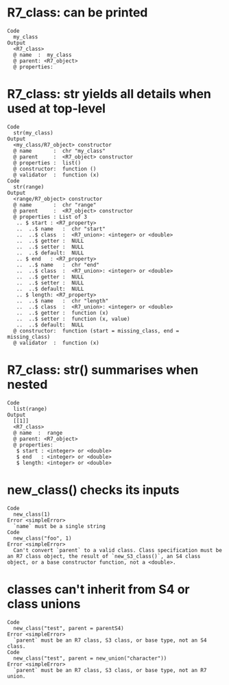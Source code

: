 # R7_class: can be printed

    Code
      my_class
    Output
      <R7_class>
      @ name  :  my_class
      @ parent: <R7_object>
      @ properties:

# R7_class: str yields all details when used at top-level

    Code
      str(my_class)
    Output
      <my_class/R7_object> constructor
      @ name       :  chr "my_class"
      @ parent     :  <R7_object> constructor
      @ properties :  list()
      @ constructor:  function ()  
      @ validator  :  function (x)  
    Code
      str(range)
    Output
      <range/R7_object> constructor
      @ name       :  chr "range"
      @ parent     :  <R7_object> constructor
      @ properties : List of 3
       .. $ start : <R7_property> 
       ..  ..$ name   :  chr "start"
       ..  ..$ class  :  <R7_union>: <integer> or <double>
       ..  ..$ getter :  NULL
       ..  ..$ setter :  NULL
       ..  ..$ default:  NULL
       .. $ end   : <R7_property> 
       ..  ..$ name   :  chr "end"
       ..  ..$ class  :  <R7_union>: <integer> or <double>
       ..  ..$ getter :  NULL
       ..  ..$ setter :  NULL
       ..  ..$ default:  NULL
       .. $ length: <R7_property> 
       ..  ..$ name   :  chr "length"
       ..  ..$ class  :  <R7_union>: <integer> or <double>
       ..  ..$ getter :  function (x)  
       ..  ..$ setter :  function (x, value)  
       ..  ..$ default:  NULL
      @ constructor:  function (start = missing_class, end = missing_class)  
      @ validator  :  function (x)  

# R7_class: str() summarises when nested

    Code
      list(range)
    Output
      [[1]]
      <R7_class>
      @ name  :  range
      @ parent: <R7_object>
      @ properties:
       $ start : <integer> or <double>
       $ end   : <integer> or <double>
       $ length: <integer> or <double>
      

# new_class() checks its inputs

    Code
      new_class(1)
    Error <simpleError>
      `name` must be a single string
    Code
      new_class("foo", 1)
    Error <simpleError>
      Can't convert `parent` to a valid class. Class specification must be an R7 class object, the result of `new_S3_class()`, an S4 class object, or a base constructor function, not a <double>.

# classes can't inherit from S4 or class unions

    Code
      new_class("test", parent = parentS4)
    Error <simpleError>
      `parent` must be an R7 class, S3 class, or base type, not an S4 class.
    Code
      new_class("test", parent = new_union("character"))
    Error <simpleError>
      `parent` must be an R7 class, S3 class, or base type, not an R7 union.

